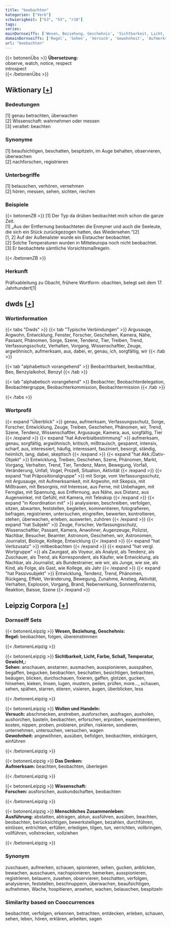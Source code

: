```yaml
---
title: "beobachten"
kategorien: ["Verb"]
schwierigkeit: ["k3", "h5", "r10"]
tags:
series:
mainDornseiffs: ['Wesen, Beziehung, Geschehnis', 'Sichtbarkeit, Licht, Farbe, Schall, Temperatur, Gewicht,', 'Wollen und Handeln', 'Das Denken', 'Wissenschaft', 'Menschliches Zusammenleben']
domainDornseiffs: ['Regel', 'Sehen', 'Versuch', 'Gewohnheit', 'Aufmerksam', 'Forschen', 'Ausführung']
url: "beobachten"
---
```


{{< betonenÜbs >}}
**Übersetzung:**  
observe, watch, notice, respect  
introspect  
{{< /betonenÜbs >}}

## Wiktionary [[+](https://de.wiktionary.org/wiki/beobachten)]

### Bedeutungen
[1] genau betrachten, überwachen  
[2] Wissenschaft: wahrnehmen oder messen  
[3] veraltet: beachten  

### Synonyme
[1] beaufsichtigen, beschatten, bespitzeln, im Auge behalten, observieren, überwachen  
[2] nachforschen, registrieren  

### Unterbegriffe
[1] belauschen, verhören, vernehmen  
[2] hören, messen, sehen, sichten, riechen  

### Beispiele
{{< betonenZB >}}
[1] Der Typ da drüben beobachtet mich schon die ganze Zeit.  
[1] „Aus der Entfernung beobachteten die Enmyner und auch die Seeleute, die sich ein Stück zurückgezogen hatten, das Wiedersehen.“[2]  
[1, 2] Auf der Außenalster wurde ein Eistaucher beobachtet.  
[2] Solche Temperaturen wurden in Mitteleuropa noch nicht beobachtet.  
[3] Er beobachtete sämtliche Vorsichtsmaßregeln.  

{{< /betonenZB >}}
### Herkunft
Präfixableitung zu Obacht, frühere Wortform: obachten, belegt seit dem 17. Jahrhundert[1]  



## dwds [[+](https://www.dwds.de/wb/beobachten)]

### Wortinformation
{{< tabs "Dwds" >}}
{{< tab "Typische Verbindungen" >}}
Argusauge, Argwohn, Entwicklung, Fenster, Forscher, Geschehen, Kamera, Nähe, Passant, Phänomen, Sorge, Szene, Tendenz, Tier, Treiben, Trend, Verfassungsschutz, Verhalten, Vorgang, Wissenschaftler, Zeuge, argwöhnisch, aufmerksam, aus, dabei, er, genau, ich, sorgfältig, wir
{{< /tab >}}

{{< tab "alphabetisch vorangehend" >}}
Beobachtbarkeit, beobachtbar, Beo, Benzylalkohol, Benzyl
{{< /tab >}}

{{< tab "alphabetisch vorangehend" >}}
Beobachter, Beobachterdelegation, Beobachtergruppe, Beobachterkommission, Beobachtermission
{{< /tab >}}

{{< /tabs >}}

### Wortprofil
{{< expand "Überblick" >}} genau, aufmerksam, Verfassungsschutz, Sorge, Forscher, Entwicklung, Zeuge, Treiben, Geschehen, Phänomen, wir, Trend, Szene, Tendenz, Wissenschaftler, Argusauge, Kamera, aus, sorgfältig, Tier {{< /expand >}}
{{< expand "hat Adverbialbestimmung" >}} aufmerksam, genau, sorgfältig, argwöhnisch, kritisch, mißtrauisch, gespannt, intensiv, scharf, aus, interessiert, häufig, interessant, fasziniert, besorgt, ständig, heimlich, lang, dabei, skeptisch {{< /expand >}}
{{< expand "hat Akk./Dativ-Objekt" >}} Entwicklung, Treiben, Geschehen, Szene, Phänomen, Markt, Vorgang, Verhalten, Trend, Tier, Tendenz, Mann, Bewegung, Vorfall, Veränderung, Unfall, Vogel, Prozeß, Situation, Aktivität {{< /expand >}}
{{< expand "hat Präpositionalgruppe" >}} mit Sorge, vom Verfassungsschutz, mit Argusauge, mit Aufmerksamkeit, mit Argwohn, mit Skepsis, mit Mißtrauen, mit Besorgnis, mit Interesse, aus Ferne, mit Unbehagen, mit Fernglas, mit Spannung, aus Entfernung, aus Nähe, aus Distanz, aus Augenwinkel, mit Gefühl, mit Kamera, mit Teleskop {{< /expand >}}
{{< expand "in Koordination mit" >}} analysieren, beschreiben, verfolgen, sitzen, abwarten, feststellen, begleiten, kommentieren, fotografieren, befragen, registrieren, untersuchen, eingreifen, bewerten, kontrollieren, stehen, überwachen, erleben, auswerten, zuhören {{< /expand >}}
{{< expand "hat Subjekt" >}} Zeuge, Forscher, Verfassungsschutz, Wissenschaftler, Passant, Kamera, Anwohner, Augenzeuge, Polizist, Nachbar, Besucher, Beamter, Astronom, Geschehen, wir, Astronomen, Journalist, Biologe, Kollege, Entwicklung {{< /expand >}}
{{< expand "hat Verbzusatz" >}} mitbeobachten {{< /expand >}}
{{< expand "hat vergl. Wortgruppe" >}} als Zaungast, als Voyeur, als Analyst, als Tendenz, als Zuschauer, als Trend, als Korrespondent, als Käufer, wie Entwicklung, als Nachbar, als Journalist, als Bundestrainer, wie wir, als Junge, wie sie, als Kind, als Folge, als Gast, wie Kollege, als Jahr {{< /expand >}}
{{< expand "hat Passivsubjekt" >}} Entwicklung, Tendenz, Trend, Phänomen, Rückgang, Effekt, Veränderung, Bewegung, Zunahme, Anstieg, Aktivität, Verhalten, Explosion, Vorgang, Brand, Nebenwirkung, Sonnenfinsternis, Reaktion, Baisse, Szene {{< /expand >}}

## Leipzig Corpora [[+](https://corpora.uni-leipzig.de/en/res?word=beobachten&corpusId=deu_newscrawl-public_2018)]

### Dornseiff Sets
{{< betonenLeipzig >}}
**Wesen, Beziehung, Geschehnis:**  
**Regel:** beobachten, folgen, übereinstimmen  

{{< /betonenLeipzig >}}


{{< betonenLeipzig >}}
**Sichtbarkeit, Licht, Farbe, Schall, Temperatur, Gewicht,:**  
**Sehen:** anschauen, anstarren, ausmachen, ausspionieren, ausspähen, begaffen, begucken, beobachten, beschatten, besichtigen, betrachten, beäugen, blicken, durchschauen, fixieren, gaffen, glotzen, gucken, hinsehen, kieken, linsen, lugen, mustern, peilen, prüfen, more..., schauen, sehen, spähen, starren, stieren, visieren, äugen, überblicken, less  

{{< /betonenLeipzig >}}


{{< betonenLeipzig >}}
**Wollen und Handeln:**  
**Versuch:** abschmecken, anstreben, ausforschen, ausfragen, ausholen, aushorchen, basteln, beobachten, erforschen, erproben, experimentieren, kosten, nippen, proben, probieren, prüfen, riskieren, sondieren, unternehmen, untersuchen, versuchen, wagen  
**Gewohnheit:** angewöhnen, ausüben, befolgen, beobachten, einbürgern, einführen  

{{< /betonenLeipzig >}}


{{< betonenLeipzig >}}
**Das Denken:**  
**Aufmerksam:** beachten, beobachten, überlegen  

{{< /betonenLeipzig >}}


{{< betonenLeipzig >}}
**Wissenschaft:**  
**Forschen:** ausforschen, auskundschaften, beobachten  

{{< /betonenLeipzig >}}


{{< betonenLeipzig >}}
**Menschliches Zusammenleben:**  
**Ausführung:** abstatten, abtragen, abtun, ausführen, ausüben, beachten, beobachten, berücksichtigen, bewerkstelligen, bezahlen, durchführen, einlösen, entrichten, erfüllen, erledigen, tilgen, tun, verrichten, vollbringen, vollführen, vollstrecken, vollziehen  

{{< /betonenLeipzig >}}

### Synonym
zuschauen, aufmerken, schauen, spionieren, sehen, gucken, anblicken, bewachen, ausschauen, nachspionieren, bemerken, ausspionieren, registrieren, belauern, zusehen, observieren, beschatten, verfolgen, analysieren, feststellen, beschnuppern, überwachen, beaufsichtigen, aufnehmen, Wache, hospitieren, ansehen, wachen, belauschen, bespitzeln


### Similarity based on Cooccurrences
beobachtet, verfolgen, erkennen, betrachten, entdecken, erleben, schauen, sehen, leben, hören, erklären, arbeiten, sagen

